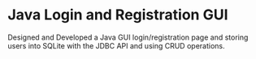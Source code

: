 # Java Login and Registration GUI
Designed and Developed a Java GUI login/registration page and storing users into SQLite with the JDBC API and using CRUD operations.
